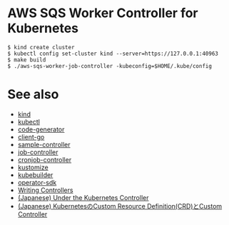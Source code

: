 AWS SQS Worker Controller for Kubernetes
=================================================

```
$ kind create cluster
$ kubectl config set-cluster kind --server=https://127.0.0.1:40963
$ make build
$ ./aws-sqs-worker-job-controller -kubeconfig=$HOME/.kube/config
```

# See also
* [kind](https://github.com/kubernetes-sigs/kind)
* [kubectl](https://github.com/kubernetes/kubectl)
* [code-generator](https://github.com/kubernetes/code-generator)
* [client-go](https://github.com/kubernetes/client-go)
* [sample-controller](https://github.com/kubernetes/sample-controller)
* [job-controller](https://github.com/kubernetes/kubernetes/blob/master/pkg/controller/job/job_controller.go)
* [cronjob-controller](https://github.com/kubernetes/kubernetes/blob/master/pkg/controller/cronjob/cronjob_controller.go)
* [kustomize](https://github.com/kubernetes-sigs/kustomize)
* [kubebuilder](https://github.com/kubernetes-sigs/kubebuilder)
* [operator-sdk](https://github.com/operator-framework/operator-sdk)
* [Writing Controllers](https://github.com/kubernetes/community/blob/master/contributors/devel/sig-api-machinery/controllers.md)
* [(Japanese) Under the Kubernetes Controller](https://speakerdeck.com/govargo/under-the-kubernetes-controller-36f9b71b-9781-4846-9625-23c31da93014)
* [(Japanese) KubernetesのCustom Resource Definition(CRD)とCustom Controller](https://www.sambaiz.net/article/182/)
